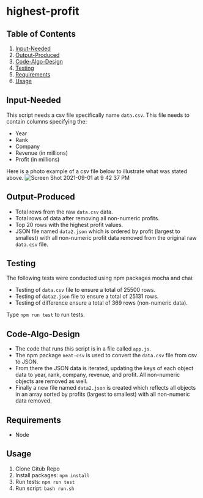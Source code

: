 # highest-profit

## Table of Contents

1. [Input-Needed](#Input-Needed)
2. [Output-Produced](#Output-Produced)
3. [Code-Algo-Design](#Code-Algo-Design)
4. [Testing](#Testing)
5. [Requirements](#Requirements)
6. [Usage](#Usage)

## Input-Needed

This script needs a csv file specifically name ```data.csv```. This file needs to contain columns specifying the:

 - Year
 - Rank
 - Company
 - Revenue (in millions)
 - Profit (in millions)

Here is a photo example of a csv file below to illustrate what was stated above.
 ![Screen Shot 2021-09-01 at 9 42 37 PM](https://user-images.githubusercontent.com/31682285/131783008-7b3b9051-37c9-4376-8b48-39fd5578cdb7.png)


## Output-Produced
- Total rows from the raw ```data.csv``` data.
- Total rows of data after removing all non-numeric profits.
- Top 20 rows with the highest profit values.
- JSON file named ```data2.json``` which is ordered by profit (largest to smallest) with all non-numeric profit data removed from the original raw ```data.csv``` file.

## Testing
The following tests were conducted using npm packages mocha and chai:
- Testing of ```data.csv``` file to ensure a total of 25500 rows.
- Testing of ```data2.json``` file to ensure a total of 25131 rows.
- Testing of difference ensure a total of 369 rows (non-numeric data).

Type ```npm run test``` to run tests.

## Code-Algo-Design
- The code that runs this script is in a file called ```app.js```.
- The npm package ```neat-csv``` is used to convert the ```data.csv``` file from csv to JSON.
- From there the JSON data is iterated, updating the keys of each object data to year, rank, company, revenue, and profit. All non-numeric objects are removed as well.
- Finally a new file named ```data2.json``` is created which reflects all objects in an array sorted by profits (largest to smallest) with all non-numeric data removed.

## Requirements
- Node

## Usage
1. Clone Gitub Repo
2. Install packages: ```npm install```
3. Run tests: ```npm run test```
4. Run script: ```bash run.sh```
